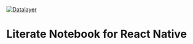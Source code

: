 [![Datalayer](https://assets.datalayer.design/datalayer-25.svg)](https://datalayer.io)

# Literate Notebook for React Native
